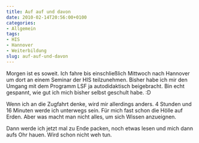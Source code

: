 ```yaml
---
title: Auf auf und davon
date: 2010-02-14T20:56:00+0100
categories:
- Allgemein
tags:
- HIS
- Hannover
- Weiterbildung
slug: auf-auf-und-davon
---
```

Morgen ist es soweit. Ich fahre bis einschließlich Mittwoch nach Hannover um dort an einem Seminar der HIS teilzunehmen. Bisher habe ich mir den Umgang mit dem Programm LSF ja autodidaktisch beigebracht. Bin echt gespannt, wie gut ich mich bisher selbst geschult habe. :D

Wenn ich an die Zugfahrt denke, wird mir allerdings anders. 4 Stunden und 16 Minuten werde ich unterwegs sein. Für mich fast schon die Hölle auf Erden. Aber was macht man nicht alles, um sich Wissen anzueignen.

Dann werde ich jetzt mal zu Ende packen, noch etwas lesen und mich dann aufs Ohr hauen. Wird schon nicht weh tun.